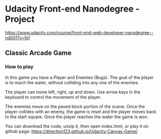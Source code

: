 # Udacity Front-end Nanodegree - Project 

https://www.udacity.com/course/front-end-web-developer-nanodegree--nd001?v=fe1

## Classic Arcade Game

###  How to play

In this game you have a Player and Enemies (Bugs). The goal of the player is to reach the water, without colliding into any one of the enemies. 


The player can move left, right, up and down. Use arrow keys in the keyboard to control the movement of the player. 


The enemies move on the paved block portion of the scene. Once the player collides with an enemy, the game is reset and the player moves back to the start square. Once the player reaches the water the game is won.


You can download the code, unzip it, then open index.html, or play it on github page: https://direction123.github.io/Udacity-Canvas-Game/
